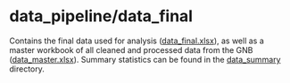 # data_pipeline/data_final

Contains the final data used for analysis ([data_final.xlsx](data_final.xlsx)),
as well as a master workbook of all cleaned and processed data from the GNB
([data_master.xlsx](data_master.xlsx)). Summary statistics can be found in the
[data_summary](../data_summary) directory.
